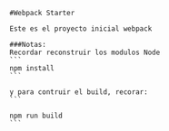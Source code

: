    #Webpack Starter

    Este es el proyecto inicial webpack

    ###Notas:
    Recordar reconstruir los modulos Node
    ```
    npm install
    ```

    y para contruir el build, recorar:
    ```

    npm run build
    ```